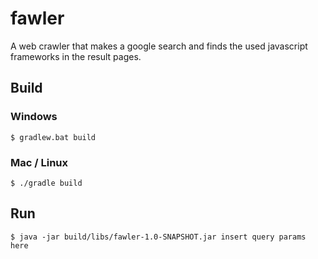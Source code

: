# fawler
A web crawler that makes a google search and finds the used javascript frameworks in the result pages.

## Build

### Windows
```
$ gradlew.bat build
```

### Mac / Linux
```
$ ./gradle build
```

## Run
```
$ java -jar build/libs/fawler-1.0-SNAPSHOT.jar insert query params here
```
